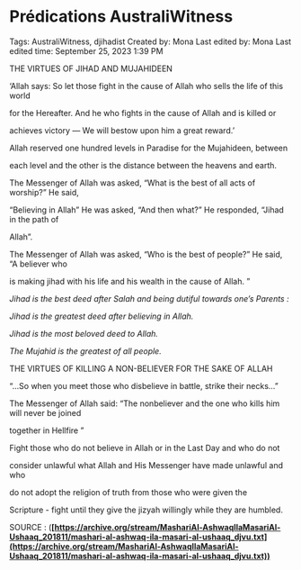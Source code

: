 # Prédications AustraliWitness

Tags: AustraliWitness, djihadist
Created by: Mona
Last edited by: Mona
Last edited time: September 25, 2023 1:39 PM

THE VIRTUES OF JIHAD AND MUJAHIDEEN

‘Allah says: So let those fight in the cause of Allah who sells the life of this world

for the Hereafter. And he who fights in the cause of Allah and is killed or

achieves victory — We will bestow upon him a great reward.’

Allah reserved one hundred levels in Paradise for the Mujahideen, between

each level and the other is the distance between the heavens and earth.

The Messenger of Allah was asked, “What is the best of all acts of worship?” He said,

“Believing in Allah” He was asked, “And then what?” He responded, “Jihad in the path of

Allah”.

The Messenger of Allah was asked, “Who is the best of people?” He said, “A believer who

is making jihad with his life and his wealth in the cause of Allah. ”

*Jihad is the best deed after Salah and being dutiful towards one’s Parents :*

*Jihad is the greatest deed after believing in Allah.*

*Jihad is the most beloved deed to Allah.*

*The Mujahid is the greatest of all people.*

THE VIRTUES OF KILLING A NON-BELIEVER FOR THE SAKE OF ALLAH

“...So when you meet those who disbelieve in battle, strike their necks...”

The Messenger of Allah said: “The nonbeliever and the one who kills him will never be joined

together in Hellfire ”

Fight those who do not believe in Allah or in the Last Day and who do not

consider unlawful what Allah and His Messenger have made unlawful and who

do not adopt the religion of truth from those who were given the

Scripture - fight until they give the jizyah willingly while they are humbled.

SOURCE : (**[https://archive.org/stream/MashariAl-AshwaqIlaMasariAl-Ushaaq_201811/mashari-al-ashwaq-ila-masari-al-ushaaq_djvu.txt](https://archive.org/stream/MashariAl-AshwaqIlaMasariAl-Ushaaq_201811/mashari-al-ashwaq-ila-masari-al-ushaaq_djvu.txt))**